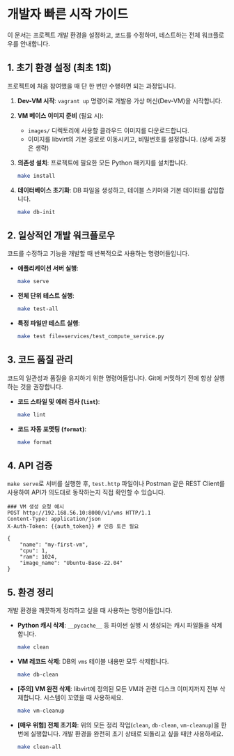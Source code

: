 # 개발자 빠른 시작 가이드

이 문서는 프로젝트 개발 환경을 설정하고, 코드를 수정하며, 테스트하는 전체 워크플로우를 안내합니다.

## 1. 초기 환경 설정 (최초 1회)

프로젝트에 처음 참여했을 때 단 한 번만 수행하면 되는 과정입니다.

1.  **Dev-VM 시작**: `vagrant up` 명령어로 개발용 가상 머신(Dev-VM)을 시작합니다.

2.  **VM 베이스 이미지 준비** (필요 시):
    -   `images/` 디렉토리에 사용할 클라우드 이미지를 다운로드합니다.
    -   이미지를 libvirt의 기본 경로로 이동시키고, 비밀번호를 설정합니다. (상세 과정은 생략)

3.  **의존성 설치**: 프로젝트에 필요한 모든 Python 패키지를 설치합니다.
    ```bash
    make install
    ```

4.  **데이터베이스 초기화**: DB 파일을 생성하고, 테이블 스키마와 기본 데이터를 삽입합니다.
    ```bash
    make db-init
    ```

## 2. 일상적인 개발 워크플로우

코드를 수정하고 기능을 개발할 때 반복적으로 사용하는 명령어들입니다.

-   **애플리케이션 서버 실행**:
    ```bash
    make serve
    ```

-   **전체 단위 테스트 실행**:
    ```bash
    make test-all
    ```

-   **특정 파일만 테스트 실행**:
    ```bash
    make test file=services/test_compute_service.py
    ```

## 3. 코드 품질 관리

코드의 일관성과 품질을 유지하기 위한 명령어들입니다. Git에 커밋하기 전에 항상 실행하는 것을 권장합니다.

-   **코드 스타일 및 에러 검사 (`lint`)**:
    ```bash
    make lint
    ```

-   **코드 자동 포맷팅 (`format`)**:
    ```bash
    make format
    ```

## 4. API 검증

`make serve`로 서버를 실행한 후, `test.http` 파일이나 Postman 같은 REST Client를 사용하여 API가 의도대로 동작하는지 직접 확인할 수 있습니다.

```http
### VM 생성 요청 예시
POST http://192.168.56.10:8000/v1/vms HTTP/1.1
Content-Type: application/json
X-Auth-Token: {{auth_token}} # 인증 토큰 필요

{
    "name": "my-first-vm",
    "cpu": 1,
    "ram": 1024,
    "image_name": "Ubuntu-Base-22.04"
}
```

## 5. 환경 정리

개발 환경을 깨끗하게 정리하고 싶을 때 사용하는 명령어들입니다.

-   **Python 캐시 삭제**: `__pycache__` 등 파이썬 실행 시 생성되는 캐시 파일들을 삭제합니다.
    ```bash
    make clean
    ```

-   **VM 레코드 삭제**: DB의 `vms` 테이블 내용만 모두 삭제합니다.
    ```bash
    make db-clean
    ```

-   **[주의] VM 완전 삭제**: libvirt에 정의된 모든 VM과 관련 디스크 이미지까지 전부 삭제합니다. 시스템이 꼬였을 때 사용하세요.
    ```bash
    make vm-cleanup
    ```

-   **[매우 위험] 전체 초기화**: 위의 모든 정리 작업(`clean`, `db-clean`, `vm-cleanup`)을 한 번에 실행합니다. 개발 환경을 완전히 초기 상태로 되돌리고 싶을 때만 사용하세요.
    ```bash
    make clean-all
    ```